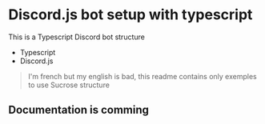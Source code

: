 # Discord.js bot setup with typescript

This is a Typescript Discord bot structure

- Typescript
- Discord.js

> I'm french but my english is bad, this readme contains only exemples to use Sucrose structure

## Documentation is comming
